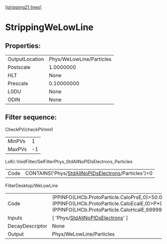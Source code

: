 [[stripping21 lines]](./stripping21-index)

# StrippingWeLowLine

## Properties:

|                |                          |
|----------------|--------------------------|
| OutputLocation | Phys/WeLowLine/Particles |
| Postscale      | 1.0000000                |
| HLT            | None                     |
| Prescale       | 0.10000000               |
| L0DU           | None                     |
| ODIN           | None                     |

## Filter sequence:

CheckPV/checkPVmin1

|        |     |
|--------|-----|
| MinPVs | 1   |
| MaxPVs | -1  |

LoKi::VoidFilter/SelFilterPhys_StdAllNoPIDsElectrons_Particles

|      |                                                                                                            |
|------|------------------------------------------------------------------------------------------------------------|
| Code | CONTAINS('Phys/[StdAllNoPIDsElectrons](./stripping21-commonparticles-stdallnopidselectrons)/Particles')\>0 |

FilterDesktop/WeLowLine

|                 |                                                                                                                                                          |
|-----------------|----------------------------------------------------------------------------------------------------------------------------------------------------------|
| Code            | (PPINFO(LHCb.ProtoParticle.CaloPrsE,0)\>50.0) & (PPINFO(LHCb.ProtoParticle.CaloEcalE,0)\>P\*0.1) & (PPINFO(LHCb.ProtoParticle.CaloHcalE,99999)15.0\*GeV) |
| Inputs          | [ 'Phys/[StdAllNoPIDsElectrons](./stripping21-commonparticles-stdallnopidselectrons)' ]                                                                |
| DecayDescriptor | None                                                                                                                                                     |
| Output          | Phys/WeLowLine/Particles                                                                                                                                 |
